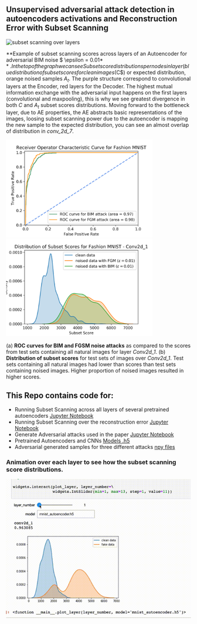 ## Unsupervised adversarial attack detection in autoencoders activations and Reconstruction Error with Subset Scanning
![subset scanning over layers](images/ICLR_subsetAE.png)

**Example of subset scanning scores across layers of an Autoencoder for adversarial BIM noise $ \epsilon = 0.01$**. In the top of the graph we can see Subset score distributions per nodes in layer (blue distribution of subset scores for clean images ($C$) or expected distribution, orange noised samples $A_t$.
    The purple structure correspond to convolutional layers at the Encoder, red layers for the Decoder. 
The highest mutual information exchange with the adversarial input happens on the first layers (convolutional and maxpooling), this is why we see greatest divergence in both $C$ and $A_t$ subset scores distributions. Moving forward to the bottleneck layer, due to AE properties, the AE abstracts basic representations of the images, loosing subset scanning power due to the autoencoder is mapping the new sample to the expected distribution, you can see an almost overlap of distribution in *conv_2d_7*.

<img src="images/ROC_Fashion_MNIST_AE_conv2d_1.png" alt="drawing" width="400"/><img src="images/fmnist_density_scores_conv_1.png" alt="drawing" width="400"/>

(a) **ROC curves for BIM and FGSM noise attacks** as compared to the scores from test sets containing all natural images for layer *Conv2d_1*. (b) **Distribution of subset scores** for test sets of images over *Conv2d_1*. Test sets containing all natural images had lower than scores than test sets containing noised images. Higher proportion of noised images resulted in higher scores.

## This Repo contains code for:
- Running Subset Scanning across all layers of several pretrained autoencoders [Jupyter Notebook](https://github.com/usersubsetscan/autoencoder_anomaly_subset/blob/master/run_subset_scanning_over_AE_ICLR_public.ipynb)
- Running Subset Scanning over the reconstruction error [Jupyter Notebook](https://github.com/usersubsetscan/autoencoder_anomaly_subset/blob/master/run_subset_scanning_over_AE_ICLR_public.ipynb)
- Generate Adversarial attacks used in the paper [Jupyter Notebook](https://github.com/usersubsetscan/autoencoder_anomaly_subset/blob/master/generate_adv_noise_ART.ipynb)
- Pretrained Autoencoders and CNNs [Models .h5](https://github.com/usersubsetscan/autoencoder_anomaly_subset/tree/master/models)
- Adversarial generated samples for three different attacks [npy files](https://github.com/usersubsetscan/autoencoder_anomaly_subset/tree/master/inputdata)


### Animation over each layer to see how the subset scanning score distributions.
![subset scanning over layers](images/per_layer.gif)
